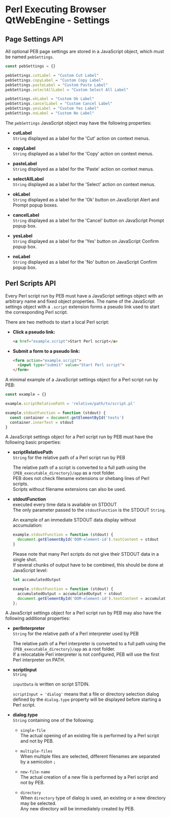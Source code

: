 # Perl Executing Browser QtWebEngine - Settings

## Page Settings API

All optional PEB page settings are stored in a JavaScript object, which must be named ``pebSettings``.

```javascript
const pebSettings = {}

pebSettings.cutLabel = "Custom Cut Label"
pebSettings.copyLabel = "Custom Copy Label"
pebSettings.pasteLabel = "Custom Paste Label"
pebSettings.selectAllLabel = "Custom Select All Label"

pebSettings.okLabel = "Custom Ok Label"
pebSettings.cancelLabel = "Custom Cancel Label"
pebSettings.yesLabel = "Custom Yes Label"
pebSettings.noLabel = "Custom No Label"
```

The ``pebSettings`` JavaScript object may have the following properties:

* **cutLabel**  
  ``String`` displayed as a label for the 'Cut' action on context menus.

* **copyLabel**  
  ``String`` displayed as a label for the 'Copy' action on context menus.

* **pasteLabel**  
  ``String`` displayed as a label for the 'Paste' action on context menus.

* **selectAllLabel**  
  ``String`` displayed as a label for the 'Select' action on context menus.

* **okLabel**  
  ``String`` displayed as a label for the 'Ok' button on JavaScript Alert and Prompt popup boxes.

* **cancelLabel**  
  ``String`` displayed as a label for the 'Cancel' button on JavaScript Prompt popup box.

* **yesLabel**  
  ``String`` displayed as a label for the 'Yes' button on JavaScript Confirm popup box.

* **noLabel**  
  ``String`` displayed as a label for the 'No' button on JavaScript Confirm popup box.

## Perl Scripts API

Every Perl script run by PEB must have a JavaScript settings object with an arbitrary name and fixed object properties. The name of the JavaScript settings object with a ``.script`` extension forms a pseudo link used to start the corresponding Perl script.  

There are two methods to start a local Perl script:  

* **Click a pseudo link:**  
  ```html
  <a href="example.script">Start Perl script</a>
  ```

* **Submit a form to a pseudo link:**  

  ```html
  <form action="example.script">
    <input type="submit" value="Start Perl script">
  </form>
  ```

A minimal example of a JavaScript settings object for a Perl script run by PEB:  

```javascript
const example = {}

example.scriptRelativePath = 'relative/path/to/script.pl'

example.stdoutFunction = function (stdout) {
  const container = document.getElementById('tests')
  container.innerText = stdout
}
```

A JavaScript settings object for a Perl script run by PEB must have the following basic properties:

* **scriptRelativePath**  
  ``String`` for the relative path of a Perl script run by PEB  

  The relative path of a script is converted to a full path using the  
  ``{PEB_executable_directory}/app`` as a root folder.  
  PEB does not check filename extensions or shebang lines of Perl scripts.  
  Scripts without filename extensions can also be used.  

* **stdoutFunction**  
  executed every time data is available on STDOUT  
  The only parameter passed to the ``stdoutFunction`` is the STDOUT ``String``.  

  An example of an immediate STDOUT data display without accumulation:

  ```javascript
  example.stdoutFunction = function (stdout) {
    document.getElementById('DOM-element-id').textContent = stdout
  }
  ```

  Please note that many Perl scripts do not give their STDOUT data in a single shot.  
  If several chunks of output have to be combined, this should be done at JavaScript level:  

  ```javascript
  let accumulatedOutput

  example.stdoutFunction = function (stdout) {
    accumulatedOutput = accumulatedOutput + stdout
    document.getElementById('DOM-element-id').textContent = accumulatedOutput
  };
  ```

A JavaScript settings object for a Perl script run by PEB may also have the following additional properties:

* **perlInterpreter**  
  ``String`` for the relative path of a Perl interpreter used by PEB  

  The relative path of a Perl interpreter is converted to a full path using the  
  ``{PEB_executable_directory}/app`` as a root folder.  
  If a relocatable Perl interpreter is not configured, PEB will use the first Perl interpreter on PATH.  

* **scriptInput**  
  ``String``  

  ``inputData`` is written on script STDIN.  

  ``scriptInput = 'dialog'`` means that a file or directory selection dialog defined by the ``dialog.type`` property will be displayed before starting a Perl script.

* **dialog.type**  
  ``String`` containing one of the following:

  * ``single-file``  
  The actual opening of an existing file is performed by a Perl script and not by PEB.  

  * ``multiple-files``  
  When multiple files are selected, different filenames are separated by a semicolon ``;``  

  * ``new-file-name``  
  The actual creation of a new file is performed by a Perl script and not by PEB.  

  * ``directory``  
  When ``directory`` type of dialog is used, an existing or a new directory may be selected.  
  Any new directory will be immediately created by PEB.
